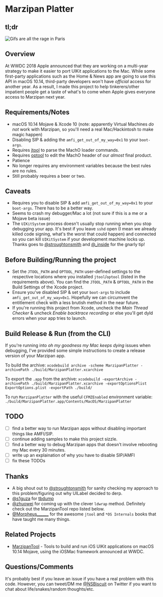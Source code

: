 # Marzipan Platter
## tl;dr
![Gifs are all the rage in Paris](https://github.com/biscuitehh/MarzipanPlatter/raw/master/assets/demo1.gif)

## Overview
At WWDC 2018 Apple announced that they are working on a multi-year strategy to make it easier to port UIKit applications to the Mac. While some first-party applications such as the Home & News app are going to use this API in macOS 10.14, third-party developers won't have _official_ access for another year. As a result, I made this project to help tinkerers/other impatient people get a taste of what's to come when Apple gives everyone access to Marzipan next year.

## Requirements/Notes
- macOS 10.14 Mojave & Xcode 10 (note: apparently Virtual Machines *do not* work with Marzipan, so you'll need a real Mac/Hackintosh to make magic happen)
- Disabling SIP & adding the `amfi_get_out_of_my_way=0x1` to your `boot-args`.
- Requires [jtool](http://www.newosxbook.com/tools/jtool.html) to parse the MachO loader commands.
- Requires [optool](https://github.com/alexzielenski/optool) to edit the MachO header of our _almost_ final product.
- Patience
- No longer requires any environment variables because the best rules are no rules.
- Still probably requires a beer or two.

## Caveats
- Requires you to disable SIP & add `amfi_get_out_of_my_way=0x1` to your `boot-args`. There has to be a better way.
- Seems to crash my debugger/Mac a lot (not sure if this is a me or a Mojave beta issue)
- The `UIKitSystem` process doesn't usually stop running when you stop debugging your app. It's best if you leave `sshd` open (I mean we already killed code signing, what's the worst that could happen) and connected so you can kill `UIKitSystem` if your development machine locks up. Thanks goes to [@stroughtonsmith](https://twitter.com/stroughtonsmith) and [@_inside](https://twitter.com/_inside) for the gnarly tip!

## Before Building/Running the project
- Set the `JTOOL_PATH` and `OPTOOL_PATH` user-defined settings to the respective locations where you installed `jtool`/`optool` (listed in the requirements above). You can find the `JTOOL_PATH` & `OPTOOL_PATH` in the Build Settings of the Xcode project.
- Ensure you've disabled SIP & set your `boot-args` to include `amfi_get_out_of_my_way=0x1`. Hopefully we can circumvent the entitlement check with a less brutish method in the near future.
- If you're running this project from Xcode, uncheck the *Main Thread Checker* & uncheck *Enable backtrace recording* or else you'll get dyld errors when your app tries to launch.

## Build Release & Run (from the CLI)
If you're running into _oh my goodness my Mac keeps dying_ issues when debugging, I've provided some simple instructions to create a release version of your Marzipan app.

To build the archive: 
`xcodebuild archive -scheme MarzipanPlatter -archivePath ./build/MarzipanPlatter.xcarchive`

To export the `.app` from the archive: 
`xcodebuild -exportArchive -archivePath ./build/MarzipanPlatter.xcarchive -exportOptionsPlist ExportOptions.plist -exportPath ./build/`

To run `MarzipanPlatter` with the useful `CFMZEnabled` environment variable:
`./build/MarzipanPlatter.app/Contents/MacOS/MarzipanPlatter`

## TODO
- [ ] find a better way to run Marzipan apps without disabling important things like AMFI/SIP.
- [ ] continue adding samples to make this project sizzle.
- [ ] find a better way to debug Marzipan apps that doesn't involve rebooting my Mac every 30 minutes.
- [ ] write up an explaination of why you have to disable SIP/AMFI
- [ ] fix these TODOs

## Thanks
- A big shout out to [@stroughtonsmith](https://twitter.com/stroughtonsmith) for sanity checking my approach to this problem/figuring out why UILabel decided to derp.
- [@s1guza](https://twitter.com/s1guza) for [tbdump](https://github.com/Siguza/tbdump)
- [@zhuowei](https://twitter.com/zhuowei) for coming up with the clever `ldwrap` method. Definitely check out the MarzipanTool repo listed below.
- [@Morpheus______](https://twitter.com/Morpheus______) for the awesome `jtool` and `*OS Internals` books that have taught me many things.

## Related Projects
- [MarzipanTool](https://github.com/zhuowei/MarzipanTool) - Tools to build and run iOS UIKit applications on macOS 10.14 Mojave, using the iOSMac framework announced at WWDC.

## Questions/Comments
It's probably best if you leave an issue if you have a real problem with this code. However, you can tweet/DM me [@NSBiscuit](https://twitter.com/NSBiscuit) on Twitter if you want to chat about life/snakes/random thoughts/etc.
